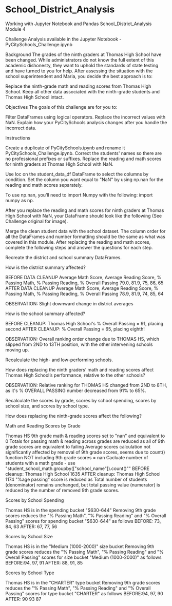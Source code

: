 # School_District_Analysis
Working with Jupyter Notebook and Pandas
School_District_Analysis
Module 4

Challenge
Analysis available in the Jupyter Notebook - PyCitySchools_Challenge.ipynb

Background
The grades of the ninth graders at Thomas High School have been changed. While administrators do not know the full extent of this academic dishonesty, they want to uphold the standards of state testing and have turned to you for help.
After assessing the situation with the school superintendent and Maria, you decide the best approach is to:

Replace the ninth-grade math and reading scores from Thomas High School.
Keep all other data associated with the ninth-grade students and Thomas High School intact.


Objectives
The goals of this challenge are for you to:

Filter DataFrames using logical operators.
Replace the incorrect values with NaN.
Explain how your PyCitySchools analysis changes after you handle the incorrect data.


Instructions

Create a duplicate of PyCitySchools.ipynb and rename it PyCitySchools_Challenge.ipynb.
Correct the students' names so there are no professional prefixes or suffixes.
Replace the reading and math scores for ninth graders at Thomas High School with NaN.

Use loc on the student_data_df DataFrame to select the columns by condition.
Set the column you want equal to "NaN" by using np.nan for the reading and math scores separately.

To use np.nan, you’ll need to import Numpy with the following: import numpy as np.


After you replace the reading and math scores for ninth graders at Thomas High School with NaN, your DataFrame should look like the following (See Challenge original for image).


Merge the clean student data with the school dataset. The column order for all the DataFrames and number formatting should be the same as what was covered in this module.
After replacing the reading and math scores, complete the following steps and answer the questions for each step.

Recreate the district and school summary DataFrames.


How is the district summary affected?

BEFORE DATA CLEANUP
Average Math Score, Average Reading Score, % Passing Math, % Passing Reading, % Overall Passing
79.0, 81.9, 75, 86, 65
AFTER DATA CLEANUP
Average Math Score, Average Reading Score, % Passing Math, % Passing Reading, % Overall Passing
78.9, 81.9, 74, 85, 64

OBSERVATION: Slight downward change in district averages



How is the school summary affected?

BEFORE CLEANUP: Thomas High School's % Overall Passing = 91, placing second
AFTER CLEANUP: % Overall Passing = 65, placing eighth!

OBSERVATION: Overall ranking order change due to THOMAS HS, which slipped from 2ND to 13TH position, with the other intervening schools moving up.




Recalculate the high- and low-performing schools.


How does replacing the ninth graders’ math and reading scores affect Thomas High School’s performance, relative to the other schools?


OBSERVATION: Relative ranking for THOMAS HS changed from 2ND to 8TH, as it's % OVERALL PASSING number decreased from 91% to 65%.




Recalculate the scores by grade, scores by school spending, scores by school size, and scores by school type.


How does replacing the ninth-grade scores affect the following?


Math and Reading Scores by Grade

Thomas HS 9th grade math & reading scores set to "nan" and equivalent to 0
Totals for passing math & reading across grades are reduced as all of 9th grade scores are equivalent to failing
Average scores calculation not significantly affected by removal of 9th grade scores, seems due to count() function NOT including 9th grade scores = nan
Cacluate number of students with a math grade - use "student_school_math.groupby(["school_name"]).count()""
BEFORE cleanup: Thomas High School       1635
AFTER cleanup: Thomas High School       1174
"%age passing" score is reduced as Total number of students (denominator) remains unchanged, but total passing value (numerator) is reduced by the number of removed 9th grade scores.



Scores by School Spending

Thomas HS is in the spending bucket "$630-644"
Removing 9th grade scores reduces the "% Passing Math", "% Passing Reading" and "% Overall Passing" scores for spending bucket "$630-644" as follows
BEFORE: 73, 84, 63
AFTER: 67, 77, 56



Scores by School Size

Thomas HS is in the "Medium (1000-2000)" size bucket
Removing 9th grade scores reduces the "% Passing Math", "% Passing Reading" and "% Overall Passing" scores for size bucket "Medium (1000-2000)" as follows
BEFORE:94, 97, 91
AFTER: 88, 91, 85



Scores by School Type

Thomas HS is in the "CHARTER" type bucket
Removing 9th grade scores reduces the "% Passing Math", "% Passing Reading" and "% Overall Passing" scores for type bucket "CHARTER" as follows
BEFORE:94, 97, 90
AFTER: 90	93	87
